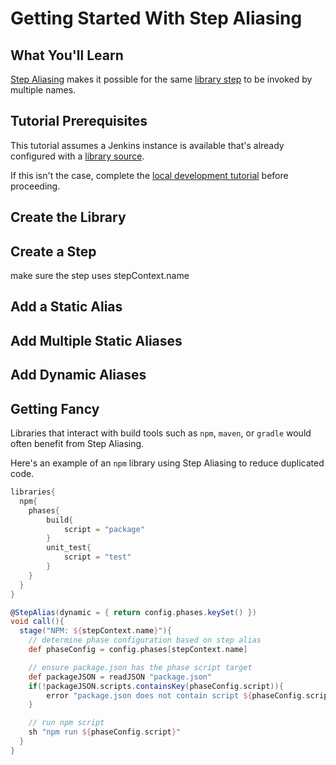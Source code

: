 # Getting Started With Step Aliasing

## What You'll Learn

[Step Aliasing](../../concepts/library-development/step-aliasing.md) makes it possible for the same [library step](../../concepts/library-development/library-steps.md) to be invoked by multiple names.

## Tutorial Prerequisites

This tutorial assumes a Jenkins instance is available that's already configured with a [library source](../../concepts/library-development/library-source.md).

If this isn't the case, complete the [local development tutorial](../local-development/index.md) before proceeding.

## Create the Library

## Create a Step

make sure the step uses stepContext.name

## Add a Static Alias

## Add Multiple Static Aliases

## Add Dynamic Aliases

## Getting Fancy

Libraries that interact with build tools such as `npm`, `maven`, or `gradle` would often benefit from Step Aliasing.

Here's an example of an `npm` library using Step Aliasing to reduce duplicated code.

```groovy
libraries{
  npm{
    phases{
        build{
            script = "package"
        }
        unit_test{
            script = "test"
        }
    }
  }
}
```

```groovy
@StepAlias(dynamic = { return config.phases.keySet() })
void call(){
  stage("NPM: ${stepContext.name}"){
    // determine phase configuration based on step alias
    def phaseConfig = config.phases[stepContext.name]

    // ensure package.json has the phase script target
    def packageJSON = readJSON "package.json"
    if(!packageJSON.scripts.containsKey(phaseConfig.script)){
        error "package.json does not contain script ${phaseConfig.script}"
    }

    // run npm script
    sh "npm run ${phaseConfig.script}"
  }
}
```
